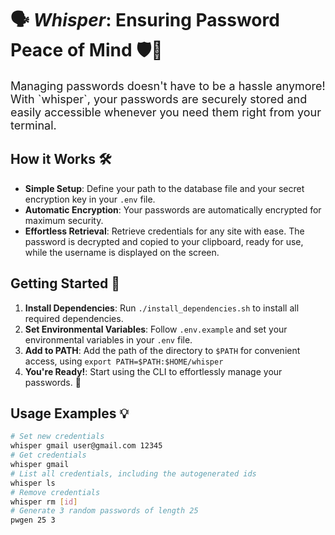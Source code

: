 # 🗣️ *Whisper*: Ensuring Password Peace of Mind 🛡️🌟

<p style="font-size: 18px">Managing passwords doesn't have to be a hassle anymore! With `whisper`, your passwords are securely stored and easily accessible whenever you need them right from your terminal.</p>

## How it Works 🛠️
* **Simple Setup**: Define your path to the database file and your secret encryption key in your `.env` file.
* **Automatic Encryption**: Your passwords are automatically encrypted for maximum security.
* **Effortless Retrieval**: Retrieve credentials for any site with ease. The password is decrypted and copied to your clipboard, ready for use, while the username is displayed on the screen.

## Getting Started 🚀
1. **Install Dependencies**: Run `./install_dependencies.sh` to install all required dependencies.
2. **Set Environmental Variables**: Follow `.env.example` and set your environmental variables in your `.env` file.
3. **Add to PATH**: Add the path of the directory to `$PATH` for convenient access, using `export PATH=$PATH:$HOME/whisper`
4. **You're Ready!**: Start using the CLI to effortlessly manage your passwords. 💪

## Usage Examples 💡

```bash
# Set new credentials
whisper gmail user@gmail.com 12345
# Get credentials
whisper gmail
# List all credentials, including the autogenerated ids
whisper ls
# Remove credentials
whisper rm [id]
# Generate 3 random passwords of length 25
pwgen 25 3
```
